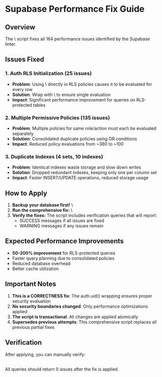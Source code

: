 # Supabase Performance Fix Guide

## Overview

The \ script fixes all 164 performance issues identified by the Supabase linter.

## Issues Fixed

### 1. Auth RLS Initialization (25 issues)
- **Problem**: Using \ directly in RLS policies causes it to be evaluated for every row
- **Solution**: Wrap with \ to ensure single evaluation
- **Impact**: Significant performance improvement for queries on RLS-protected tables

### 2. Multiple Permissive Policies (135 issues)
- **Problem**: Multiple policies for same role/action must each be evaluated separately
- **Solution**: Consolidated duplicate policies using OR conditions
- **Impact**: Reduced policy evaluations from ~380 to ~100

### 3. Duplicate Indexes (4 sets, 10 indexes)
- **Problem**: Identical indexes waste storage and slow down writes
- **Solution**: Dropped redundant indexes, keeping only one per column set
- **Impact**: Faster INSERT/UPDATE operations, reduced storage usage

## How to Apply

1. **Backup your database first\!**
   \
2. **Run the comprehensive fix:**
   \
3. **Verify the fixes:**
   The script includes verification queries that will report:
   - SUCCESS messages if all issues are fixed
   - WARNING messages if any issues remain

## Expected Performance Improvements

- **50-200% improvement** for RLS-protected queries
- Faster query planning due to consolidated policies
- Reduced database overhead
- Better cache utilization

## Important Notes

1. **This is a CORRECTNESS fix**: The auth.uid() wrapping ensures proper security evaluation
2. **No security boundaries changed**: Only performance optimizations applied
3. **The script is transactional**: All changes are applied atomically
4. **Supersedes previous attempts**: This comprehensive script replaces all previous partial fixes

## Verification

After applying, you can manually verify:

\
All queries should return 0 issues after the fix is applied.
